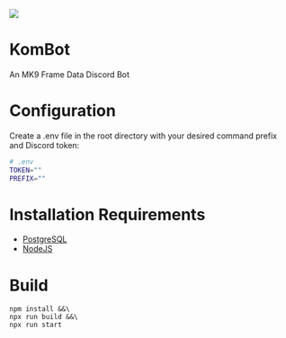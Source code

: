 ![](./assets/logo.png)

# KomBot
An MK9 Frame Data Discord Bot

# Configuration
Create a .env file in the root directory with your desired command prefix and Discord token:

```bash
# .env
TOKEN=""
PREFIX=""
```

# Installation Requirements
- [PostgreSQL](https://www.postgresql.org/download/)
- [NodeJS](https://nodejs.org/)

# Build
```shell
npm install &&\
npx run build &&\
npx run start
```
